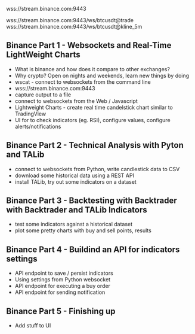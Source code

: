 wss://stream.binance.com:9443

wss://stream.binance.com:9443/ws/btcusdt@trade
wss://stream.binance.com:9443/ws/btcusdt@kline_5m

## Binance Part 1 - Websockets and Real-Time LightWeight Charts

* What is binance and how does it compare to other exchanges?
* Why crypto? Open on nights and weekends, learn new things by doing
* wscat - connect to websockets from the command line 
* wss://stream.binance.com:9443
* capture output to a file
* connect to websockets from the Web / Javascript 
* Lightweight Charts - create real time candelstick chart similar to TradingView
* UI for to check indicators (eg. RSI), configure values, configure alerts/notifications

## Binance Part 2 - Technical Analysis with Pyton and TALib

* connect to websockets from Python, write candlestick data to CSV
* download some historical data using a REST API
* install TALib, try out some indicators on a dataset

## Binance Part 3 - Backtesting with Backtrader with Backtrader and TALib Indicators

* test some indicators against a historical dataset
* plot some pretty charts with buy and sell points, results

## Binance Part 4 - Buildind an API for indicators settings

* API endpoint to save / persist indicators
* Using settings from Python websocket
* API endpoint for executing a buy order 
* API endpoint for sending notification 

## Binance Part 5 - Finishing up

* Add stuff to UI



